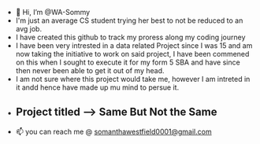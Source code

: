 - 👋 Hi, I’m @WA-Sommy
- I'm just an average CS student trying her best to not be reduced to an avg job.
- I have created this github to track my proress along my coding journey
- I have been very intrested in a data related Project since I was 15 and am now taking the initiative to work on said project,
  I have been commened on this when I sought to execute it for my form 5 SBA and have since then never been able to get it out of my head.
- I am not sure where this project would take me, however I am intreted in it andd hence have made up mu mind to persue it.
- Project titled --> Same But Not the Same
  -
- 📫 you can reach me @ somanthawestfield0001@gmail.com

